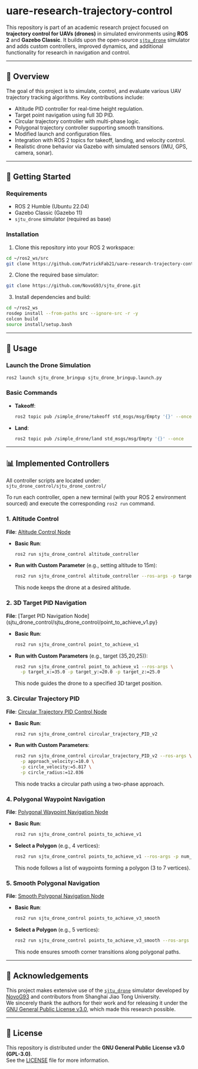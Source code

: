 # uare-research-trajectory-control

This repository is part of an academic research project focused on **trajectory control for UAVs (drones)** in simulated environments using **ROS 2** and **Gazebo Classic**. It builds upon the open-source [`sjtu_drone`](https://github.com/NovoG93/sjtu_drone) simulator and adds custom controllers, improved dynamics, and additional functionality for research in navigation and control.

---

## 📌 Overview

The goal of this project is to simulate, control, and evaluate various UAV trajectory tracking algorithms. Key contributions include:

- Altitude PID controller for real-time height regulation.
- Target point navigation using full 3D PID.
- Circular trajectory controller with multi-phase logic.
- Polygonal trajectory controller supporting smooth transitions.
- Modified launch and configuration files.
- Integration with ROS 2 topics for takeoff, landing, and velocity control.
- Realistic drone behavior via Gazebo with simulated sensors (IMU, GPS, camera, sonar).

---

## 🚀 Getting Started

### Requirements

- ROS 2 Humble (Ubuntu 22.04)
- Gazebo Classic (Gazebo 11)
- `sjtu_drone` simulator (required as base)

### Installation

1. Clone this repository into your ROS 2 workspace:

```bash
cd ~/ros2_ws/src
git clone https://github.com/PatrickFab21/uare-research-trajectory-control.git
```

2. Clone the required base simulator:

```bash
git clone https://github.com/NovoG93/sjtu_drone.git
```

3. Install dependencies and build:

```bash
cd ~/ros2_ws
rosdep install --from-paths src --ignore-src -r -y
colcon build
source install/setup.bash
```

---

## 🧪 Usage

### Launch the Drone Simulation

```bash
ros2 launch sjtu_drone_bringup sjtu_drone_bringup.launch.py
```

### Basic Commands

- **Takeoff**:
  ```bash
  ros2 topic pub /simple_drone/takeoff std_msgs/msg/Empty '{}' --once
  ```

- **Land**:
  ```bash
  ros2 topic pub /simple_drone/land std_msgs/msg/Empty '{}' --once
  ```

---

## 📊 Implemented Controllers

All controller scripts are located under: `sjtu_drone_control/sjtu_drone_control/`

To run each controller, open a new terminal (with your ROS 2 environment sourced) and execute the corresponding `ros2 run` command.

### 1. Altitude Control
**File**: [Altitude Control Node](sjtu_drone_control/sjtu_drone_control/altitude_controller.py)

- **Basic Run**:
  ```bash
  ros2 run sjtu_drone_control altitude_controller
  ```
- **Run with Custom Parameter** (e.g., setting altitude to 15m):
  ```bash
  ros2 run sjtu_drone_control altitude_controller --ros-args -p target_altitude:=15.0
  ```
  This node keeps the drone at a desired altitude.

### 2. 3D Target PID Navigation
**File**: [Target PID Navigation Node](sjtu_drone_control/sjtu_drone_control/point_to_achieve_v1.py}

- **Basic Run**:
  ```bash
  ros2 run sjtu_drone_control point_to_achieve_v1
  ```
- **Run with Custom Parameters** (e.g., target (35,20,25)):
  ```bash
  ros2 run sjtu_drone_control point_to_achieve_v1 --ros-args \
    -p target_x:=35.0 -p target_y:=20.0 -p target_z:=25.0
  ```
  This node guides the drone to a specified 3D target position.

### 3. Circular Trajectory PID
**File**: [Circular Trajectory PID Control Node](sjtu_drone_control/sjtu_drone_control/circular_trajectory_PID_v2.py)

- **Basic Run**:
  ```bash
  ros2 run sjtu_drone_control circular_trajectory_PID_v2
  ```
- **Run with Custom Parameters**:
  ```bash
  ros2 run sjtu_drone_control circular_trajectory_PID_v2 --ros-args \
    -p approach_velocity:=10.0 \
    -p circle_velocity:=5.817 \
    -p circle_radius:=12.036
  ```
  This node tracks a circular path using a two-phase approach.

### 4. Polygonal Waypoint Navigation
**File**: [Polygonal Waypoint Navigation Node](sjtu_drone_control/sjtu_drone_control/points_to_achieve_v1.py)

- **Basic Run**:
  ```bash
  ros2 run sjtu_drone_control points_to_achieve_v1
  ```
- **Select a Polygon** (e.g., 4 vertices):
  ```bash
  ros2 run sjtu_drone_control points_to_achieve_v1 --ros-args -p num_vertices:=4
  ```
  This node follows a list of waypoints forming a polygon (3 to 7 vertices).

### 5. Smooth Polygonal Navigation
**File**: [Smooth Polygonal Navigation Node](sjtu_drone_control/sjtu_drone_control/points_to_achieve_v3_smooth.py)

- **Basic Run**:
  ```bash
  ros2 run sjtu_drone_control points_to_achieve_v3_smooth
  ```
- **Select a Polygon** (e.g., 5 vertices):
  ```bash
  ros2 run sjtu_drone_control points_to_achieve_v3_smooth --ros-args -p num_vertices:=5
  ```
  This node ensures smooth corner transitions along polygonal paths.

---

## 🙏 Acknowledgements

This project makes extensive use of the [`sjtu_drone`](https://github.com/NovoG93/sjtu_drone) simulator developed by [NovoG93](https://github.com/NovoG93) and contributors from Shanghai Jiao Tong University.\
We sincerely thank the authors for their work and for releasing it under the [GNU General Public License v3.0](https://www.gnu.org/licenses/gpl-3.0.html), which made this research possible.

---

## 📄 License

This repository is distributed under the **GNU General Public License v3.0 (GPL-3.0)**.\
See the [LICENSE](LICENSE) file for more information.

